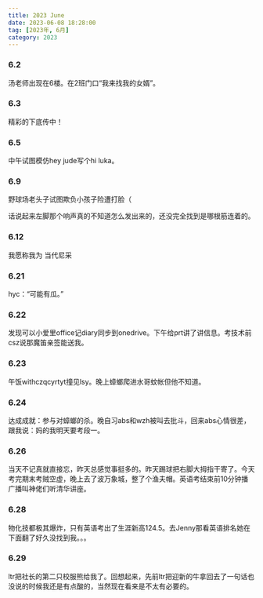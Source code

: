 ```yaml
---
title: 2023 June
date: 2023-06-08 18:28:00
tag: [2023年, 6月]
category: 2023
---
```


### 6.2

汤老师出现在6楼。在2班门口“我来找我的女婿”。

### 6.3

精彩的下底传中！

### 6.5

中午试图模仿hey jude写个hi luka。

### 6.9

野球场老头子试图欺负小孩子险遭打脸（

话说起来左脚那个响声真的不知道怎么发出来的，还没完全找到是哪根筋连着的。

### 6.12

我愿称我为 当代尼采

### 6.21

hyc：“可能有瓜。”

### 6.22

发现可以小爱里office记diary同步到onedrive。下午给prt讲了讲信息。考技术前csz说那魔笛亲签能送我。

### 6.23

午饭withczqcyrtyt撞见lsy。晚上蟑螂爬进水哥蚊帐但他不知道。

### 6.24

达成成就：参与对蟑螂的杀。晚自习abs和wzh被叫去批斗，回来abs心情很差，跟我说：妈的我明天要考段一。

### 6.26

当天不记真就直接忘，昨天总感觉事挺多的。昨天踢球把右脚大拇指干寄了。今天考完期末考贼空虚，晚上去了波万象城，整了个渔夫帽。英语考结束前10分钟播广播叫神佬们听清华讲座。

### 6.28

物化技都极其爆炸，只有英语考出了生涯新高124.5。去Jenny那看英语排名她在下面翻了好久没找到我。。。

### 6.29

ltr把社长的第二只校服熊给我了。回想起来，先前ltr把迎新的牛拿回去了一句话也没说的时候我还是有点酸的，当然现在看来是不太有必要的。
